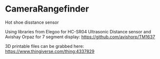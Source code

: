 # CameraRangefinder
Hot shoe disstance sensor

Using libraries from Elegoo for HC-SR04 Ultrasonic Distance sensor and Avishay Orpaz for 7 segment display: https://github.com/avishorp/TM1637

3D printable files can be grabbed here:
https://www.thingiverse.com/thing:4337829
